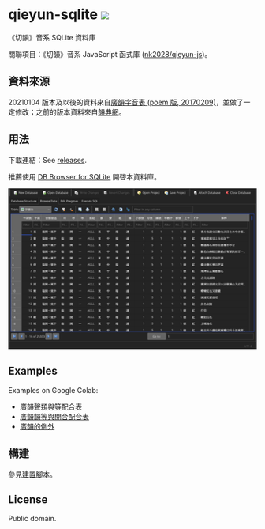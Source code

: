 # qieyun-sqlite [![](https://github.com/nk2028/qieyun-sqlite/workflows/Build/badge.svg)](https://github.com/nk2028/qieyun-sqlite/actions?query=workflow%3A%22Build%22)

《切韻》音系 SQLite 資料庫

關聯項目：《切韻》音系 JavaScript 函式庫 \([nk2028/qieyun-js](https://github.com/nk2028/qieyun-js)\)。

## 資料來源

20210104 版本及以後的資料來自[廣韻字音表 (poem 版, 20170209)](https://zhuanlan.zhihu.com/p/20430939)，並做了一定修改；之前的版本資料來自[韻典網](https://ytenx.org/)。

## 用法

下載連結：See [releases](https://github.com/nk2028/qieyun-sqlite/releases).

推薦使用 [DB Browser for SQLite](https://sqlitebrowser.org/) 開啓本資料庫。

![擷圖](screenshot.png)

## Examples

Examples on Google Colab:

- [廣韻聲類與等配合表](https://colab.research.google.com/drive/12QmUVy8xdb_Uyh562UfF0HRibJfxg7Nu)
- [廣韻韻等與開合配合表](https://colab.research.google.com/drive/1VDJJ2N4jjZZ4FsAK_bGPS5m8mIUKzhfM)
- [廣韻的例外](https://colab.research.google.com/drive/1hmCivFJ2ZWDm8b9Oyk34g-VTFYkd7BJf)

## 構建

參見[建置腳本](.github/workflows/build.yml)。

## License

Public domain.

